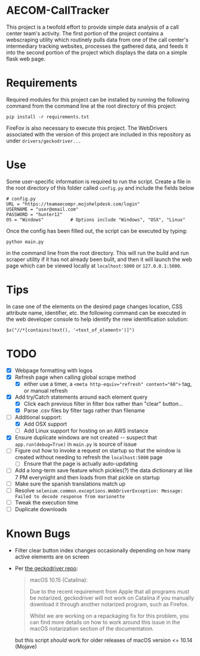 # AECOM-CallTracker
This project is a twofold effort to provide simple data analysis of a call center team's activity.  The first portion of the project contains a webscraping utility which routinely pulls data from one of the call center's intermediary tracking websites, processes the gathered data, and feeds it into the second portion of the project which displays the data on a simple flask web page.

# Requirements

Required modules for this project can be installed by running the following command from the command line at the root directory of this project:

`pip install -r requirements.txt`

FireFox is also necessary to execute this project.  The WebDrivers associated with the version of this project are included in this repository as under `drivers/geckodriver...`

# Use
Some user-specific information is required to run the script.  Create a file in the root directory of this folder called `config.py` and include the fields below

```
# config.py
URL = "https://teamaecompr.mojohelpdesk.com/login"
USERNAME = "user@email.com"
PASSWORD = "hunter12"
OS = "Windows"          # Options include "Windows", "OSX", "Linux"
```

Once the config has been filled out, the script can be executed by typing:

`python main.py`

in the command line from the root directory.  This will run the build and run scraper utility if it has not already been built, and then it will launch the web page which can be viewed locally at `localhost:5000` or `127.0.0.1:5000`.

# Tips
In case one of the elements on the desired page changes location, CSS attribute name, identifier, etc. the following command can be executed in the web developer console to help identify the new identification solution:

`$x("//*[contains(text(), '<text_of_element>')]")`

# TODO
- [x] Webpage formatting with logos
- [x] Refresh page when calling global scrape method
  - [x] either use a timer, a `<meta http-equiv="refresh" content="60">` tag, or manual refresh
- [x] Add try/Catch statements around each element query
    - [x] Click each previous filter in filter box rather than "clear" button...
    - [x] Parse .csv files by filter tags rather than filename
- [ ] Additional support:
    - [x] Add OSX support
    - [ ] Add Linux support for hosting on an AWS instance
- [x] Ensure duplicate windows are not created -- suspect that `app.run(debug=True)` in `main.py` is source of issue
- [ ] Figure out how to invoke a request on startup so that the window is created without needing to refresh the `localhost:5000` page
    - [ ] Ensure that the page is actually auto-updating
- [ ] Add a long-term save feature which pickles(?) the data dictionary at like 7 PM everynight and then loads from that pickle on startup 
- [ ] Make sure the spanish translations match up
- [ ] Resolve `selenium.common.exceptions.WebDriverException: Message: Failed to decode response from marionette` 
- [ ] Tweak the execution time
- [ ] Duplicate downloads 

# Known Bugs
- Filter clear button index changes occasionally depending on how many active elements are on screen
- Per [the geckodriver repo](https://github.com/mozilla/geckodriver/releases):
    > macOS 10.15 (Catalina):
    >
    >Due to the recent requirement from Apple that all programs must
    be notarized, geckodriver will not work on Catalina if you manually
    download it through another notarized program, such as Firefox.
    >
    >Whilst we are working on a repackaging fix for this problem, you
    can find more details on how to work around this issue in the
    macOS notarization section of the documentation.

    but this script _should_ work for older releases of macOS version <= 10.14 (Mojave)

